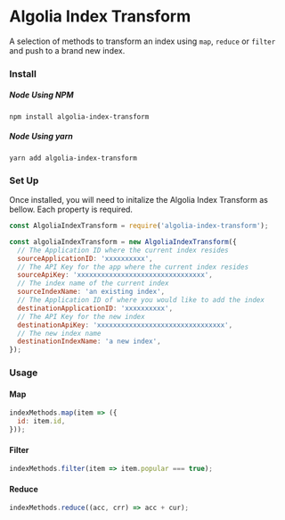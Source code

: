 # Algolia Index Transform

A selection of methods to transform an index using `map`, `reduce` or `filter` and push to a brand new index.

### Install

##### Node Using NPM
`npm install algolia-index-transform`

##### Node Using yarn
`yarn add algolia-index-transform`

### Set Up

Once installed, you will need to initalize the Algolia Index Transform as bellow. Each property is required.

```js
const AlgoliaIndexTransform = require('algolia-index-transform');

const algoliaIndexTransform = new AlgoliaIndexTransform({
  // The Application ID where the current index resides
  sourceApplicationID: 'xxxxxxxxxx',
  // The API Key for the app where the current index resides
  sourceApiKey: 'xxxxxxxxxxxxxxxxxxxxxxxxxxxxxxxx',
  // The index name of the current index
  sourceIndexName: 'an existing index',
  // The Application ID of where you would like to add the index
  destinationApplicationID: 'xxxxxxxxxx',
  // The API Key for the new index
  destinationApiKey: 'xxxxxxxxxxxxxxxxxxxxxxxxxxxxxxxx',
  // The new index name
  destinationIndexName: 'a new index',
});
```

### Usage

#### Map
```js
indexMethods.map(item => ({
  id: item.id,
}));
```

#### Filter
```js
indexMethods.filter(item => item.popular === true);
```

#### Reduce
```js
indexMethods.reduce((acc, crr) => acc + cur);
```
